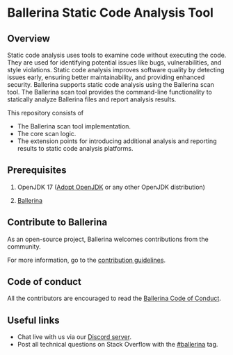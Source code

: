 # Ballerina Static Code Analysis Tool

## Overview

Static code analysis uses tools to examine code without executing the code. They are used for identifying potential issues like bugs, vulnerabilities, and style violations. Static code analysis improves software quality by detecting issues early, ensuring better maintainability, and providing enhanced security. Ballerina supports static code analysis using the Ballerina scan tool. The Ballerina scan tool provides the command-line functionality to statically analyze Ballerina files and report analysis results.

This repository consists of

- The Ballerina scan tool implementation.
- The core scan logic.
- The extension points for introducing additional analysis and reporting results to static code analysis platforms.

## Prerequisites

1. OpenJDK 17 ([Adopt OpenJDK](https://adoptium.net/temurin/releases/?version=17) or any other OpenJDK distribution)

2. [Ballerina](https://ballerina.io/)

## Contribute to Ballerina

As an open-source project, Ballerina welcomes contributions from the community.

For more information, go to the [contribution guidelines](https://github.com/ballerina-platform/ballerina-lang/blob/master/CONTRIBUTING.md).

## Code of conduct

All the contributors are encouraged to read the [Ballerina Code of Conduct](https://ballerina.io/code-of-conduct).

## Useful links

* Chat live with us via our [Discord server](https://discord.gg/ballerinalang).
* Post all technical questions on Stack Overflow with the [#ballerina](https://stackoverflow.com/questions/tagged/ballerina) tag.